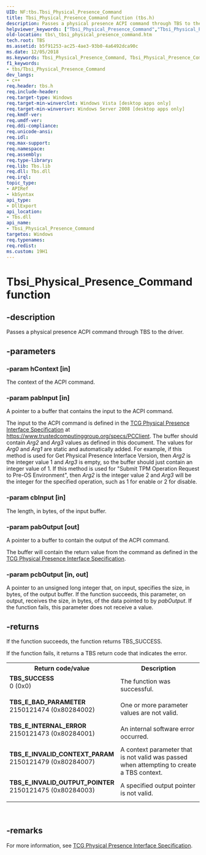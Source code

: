 ```yaml
---
UID: NF:tbs.Tbsi_Physical_Presence_Command
title: Tbsi_Physical_Presence_Command function (tbs.h)
description: Passes a physical presence ACPI command through TBS to the driver.
helpviewer_keywords: ["Tbsi_Physical_Presence_Command","Tbsi_Physical_Presence_Command function [TBS]","tbs._tbsi_physical_presence_command","tbs/Tbsi_Physical_Presence_Command"]
old-location: tbs\_tbsi_physical_presence_command.htm
tech.root: TBS
ms.assetid: b5f91253-ac25-4ae3-93b0-4a6492dca90c
ms.date: 12/05/2018
ms.keywords: Tbsi_Physical_Presence_Command, Tbsi_Physical_Presence_Command function [TBS], tbs._tbsi_physical_presence_command, tbs/Tbsi_Physical_Presence_Command
f1_keywords:
- tbs/Tbsi_Physical_Presence_Command
dev_langs:
- c++
req.header: tbs.h
req.include-header: 
req.target-type: Windows
req.target-min-winverclnt: Windows Vista [desktop apps only]
req.target-min-winversvr: Windows Server 2008 [desktop apps only]
req.kmdf-ver: 
req.umdf-ver: 
req.ddi-compliance: 
req.unicode-ansi: 
req.idl: 
req.max-support: 
req.namespace: 
req.assembly: 
req.type-library: 
req.lib: Tbs.lib
req.dll: Tbs.dll
req.irql: 
topic_type:
- APIRef
- kbSyntax
api_type:
- DllExport
api_location:
- Tbs.dll
api_name:
- Tbsi_Physical_Presence_Command
targetos: Windows
req.typenames: 
req.redist: 
ms.custom: 19H1
---
```


# Tbsi_Physical_Presence_Command function


## -description


Passes a physical presence ACPI command through TBS to the driver.


## -parameters




### -param hContext [in]

The context of the ACPI command.


### -param pabInput [in]

A pointer to a buffer that contains the input to the ACPI command.


The input to the ACPI command is defined in the <a href="https://trustedcomputinggroup.org/specs/PCClient/Physical_Presence_Interface_1-0_1-0_Final.pdf">TCG Physical Presence Interface Specification</a> at https://www.trustedcomputinggroup.org/specs/PCClient. The buffer should contain <i>Arg2</i> and <i>Arg3</i> values as defined in this document. The values for <i>Arg0</i> and <i>Arg1</i> are static and automatically added. For example, if this method is used for Get Physical Presence Interface Version, then <i>Arg2</i> is the integer value 1 and <i>Arg3</i> is empty, so the buffer should just contain an integer value of 1. If this method is used for "Submit TPM Operation Request to Pre-OS Environment", then <i>Arg2</i> is the integer value 2 and <i>Arg3</i> will be the integer for the specified operation, such as 1 for enable or 2 for disable.


### -param cbInput [in]

The length, in bytes, of the input buffer.


### -param pabOutput [out]

A pointer to a buffer to contain the output of the ACPI command.


The buffer will contain the return value from the  command as defined in the <a href="https://trustedcomputinggroup.org/specs/PCClient/Physical_Presence_Interface_1-0_1-0_Final.pdf">TCG Physical Presence Interface Specification</a>.


### -param pcbOutput [in, out]

A pointer to an unsigned long integer that, on input, specifies the size, in bytes, of the output buffer. If the function succeeds, this parameter, on output, receives the size, in bytes, of the data pointed to by <i>pabOutput</i>. If the function fails, this parameter does not receive a value.


## -returns



If the function succeeds, the function returns TBS_SUCCESS.

If the function fails, it returns a TBS return code that indicates the error.

<table>
<tr>
<th>Return code/value</th>
<th>Description</th>
</tr>
<tr>
<td width="40%">
<dl>
<dt><b>TBS_SUCCESS</b></dt>
<dt>0 (0x0)</dt>
</dl>
</td>
<td width="60%">
The function was successful.

</td>
</tr>
<tr>
<td width="40%">
<dl>
<dt><b>TBS_E_BAD_PARAMETER</b></dt>
<dt>2150121474 (0x80284002)</dt>
</dl>
</td>
<td width="60%">
One or more parameter values are not valid.

</td>
</tr>
<tr>
<td width="40%">
<dl>
<dt><b>TBS_E_INTERNAL_ERROR</b></dt>
<dt>2150121473 (0x80284001)</dt>
</dl>
</td>
<td width="60%">
An internal software error occurred.

</td>
</tr>
<tr>
<td width="40%">
<dl>
<dt><b>TBS_E_INVALID_CONTEXT_PARAM</b></dt>
<dt>2150121479 (0x80284007)</dt>
</dl>
</td>
<td width="60%">
A context parameter that is not valid was passed when attempting to create a TBS context.

</td>
</tr>
<tr>
<td width="40%">
<dl>
<dt><b>TBS_E_INVALID_OUTPUT_POINTER</b></dt>
<dt>2150121475 (0x80284003)</dt>
</dl>
</td>
<td width="60%">
A specified output pointer is not valid.

</td>
</tr>
</table>
 




## -remarks



For more information, see <a href="https://trustedcomputinggroup.org/specs/PCClient/Physical_Presence_Interface_1-0_1-0_Final.pdf">TCG Physical Presence Interface Specification</a>.



